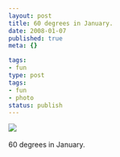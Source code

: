 ```yaml
---
layout: post
title: 60 degrees in January.
date: 2008-01-07
published: true
meta: {}

tags:
- fun
type: post
tags:
- fun
- photo
status: publish
---
```

![](http://media.eick.us/2011/05/4Lbi8pbnE3x2i2fiVHOUCKwp_4001.jpg)<br /><br />60 degrees in January.
